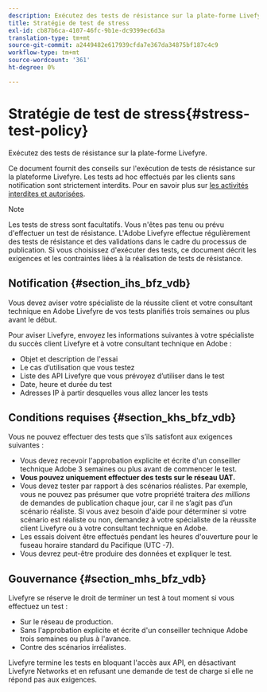 ```yaml
---
description: Exécutez des tests de résistance sur la plate-forme Livefyre.
title: Stratégie de test de stress
exl-id: cb87b6ca-4107-46fc-9b1e-dc9399ec6d3a
translation-type: tm+mt
source-git-commit: a2449482e617939cfda7e367da34875bf187c4c9
workflow-type: tm+mt
source-wordcount: '361'
ht-degree: 0%

---
```


# Stratégie de test de stress{#stress-test-policy}

Exécutez des tests de résistance sur la plate-forme Livefyre.

Ce document fournit des conseils sur l&#39;exécution de tests de résistance sur la plateforme Livefyre. Les tests ad hoc effectués par les clients sans notification sont strictement interdits. Pour en savoir plus sur [les activités interdites et autorisées](#c_stress_test_policy/section_mhs_bfz_vdb).

>[!NOTE]
>
>Les tests de stress sont facultatifs. Vous n&#39;êtes pas tenu ou prévu d&#39;effectuer un test de résistance. L&#39;Adobe Livefyre effectue régulièrement des tests de résistance et des validations dans le cadre du processus de publication. Si vous choisissez d&#39;exécuter des tests, ce document décrit les exigences et les contraintes liées à la réalisation de tests de résistance.

## Notification {#section_ihs_bfz_vdb}

Vous devez aviser votre spécialiste de la réussite client et votre consultant technique en Adobe Livefyre de vos tests planifiés trois semaines ou plus avant le début.

Pour aviser Livefyre, envoyez les informations suivantes à votre spécialiste du succès client Livefyre et à votre consultant technique en Adobe :

* Objet et description de l&#39;essai
* Le cas d’utilisation que vous testez
* Liste des API Livefyre que vous prévoyez d’utiliser dans le test
* Date, heure et durée du test
* Adresses IP à partir desquelles vous allez lancer les tests

## Conditions requises {#section_khs_bfz_vdb}

Vous ne pouvez effectuer des tests que s’ils satisfont aux exigences suivantes :

* Vous devez recevoir l&#39;approbation explicite et écrite d&#39;un conseiller technique Adobe 3 semaines ou plus avant de commencer le test.
* **Vous pouvez uniquement effectuer des tests sur le réseau UAT.**
* Vous devez tester par rapport à des scénarios réalistes. Par exemple, vous ne pouvez pas présumer que votre propriété traitera *des millions* de demandes de publication chaque jour, car il ne s’agit pas d’un scénario réaliste. Si vous avez besoin d&#39;aide pour déterminer si votre scénario est réaliste ou non, demandez à votre spécialiste de la réussite client Livefyre ou à votre consultant technique en Adobe.
* Les essais doivent être effectués pendant les heures d&#39;ouverture pour le fuseau horaire standard du Pacifique \(UTC -7\).
* Vous devrez peut-être produire des données et expliquer le test.

## Gouvernance {#section_mhs_bfz_vdb}

Livefyre se réserve le droit de terminer un test à tout moment si vous effectuez un test :

* Sur le réseau de production.
* Sans l&#39;approbation explicite et écrite d&#39;un conseiller technique Adobe trois semaines ou plus à l&#39;avance.
* Contre des scénarios irréalistes.

Livefyre termine les tests en bloquant l&#39;accès aux API, en désactivant Livefyre Networks et en refusant une demande de test de charge si elle ne répond pas aux exigences.
